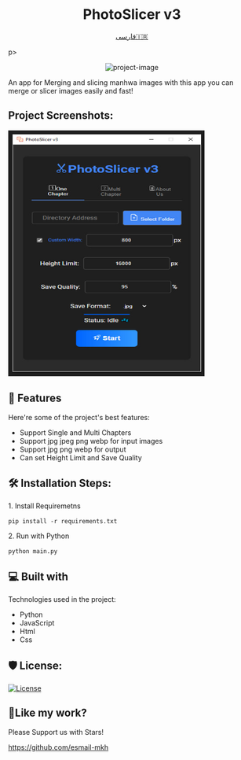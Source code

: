 <h1 align="center" id="title">PhotoSlicer v3</h1>

<p align="center"><a href="#test">فارسی🇮🇷</a></p>p>

<p align="center"><img src="https://raw.githubusercontent.com/esmail-mkh/PhotoSlicer/main/assets/icon.ico" alt="project-image"></p>

<p id="description">An app for Merging and slicing manhwa images with this app you can merge or slicer images easily and fast!</p>

<h2>Project Screenshots:</h2>

<img src="https://raw.githubusercontent.com/esmail-mkh/PhotoSlicer/main/assets/app-image.jpg" alt="project-screenshot" width="400" height="500/">

  
  
<h2>🧐 Features</h2>

Here're some of the project's best features:

*   Support Single and Multi Chapters
*   Support jpg jpeg png webp for input images
*   Support jpg png webp for output
*   Can set Height Limit and Save Quality

<h2>🛠️ Installation Steps:</h2>

<p>1. Install Requiremetns</p>

```
pip install -r requirements.txt
```

<p>2. Run with Python</p>

```
python main.py
```

  
  
<h2>💻 Built with</h2>

Technologies used in the project:

*   Python
*   JavaScript
*   Html
*   Css

<h2>🛡️ License:</h2>

[![License](https://img.shields.io/badge/License-Restrictive-f84e29.svg?color=white)](LICENSE.md)

<h2>💖Like my work?</h2>

Please Support us with Stars!<p>https://github.com/esmail-mkh</p>

